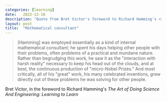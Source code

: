 ```yaml
---
categories: [learning]
date:   2022-12-18
description: "Quote from Bret Victor's foreword to Richard Hamming's <i>The Art of Doing Science and Engineering: Learning to Learn</i>"
layout: post
title:  "Mathematical consultant"
---
```


> [Hamming] was employed essentially as a kind of internal mathematical consultant; he spent his days helping other people with their problems, often problems of a practical and mundane nature. Rather than begrudging this work, he saw it as the "interaction with harsh reality" necessary to keep his head out of the clouds, and at best, the continuous production of "micro-Nobel Prizes." And most critically, all of his "great" work, his many celebrated inventions, grew directly out of these problems he was solving for other people.

Bret Victor, in the foreword to Richard Hamming's _The Art of Doing Science And Engineering: Learning to Learn_
